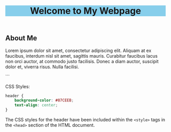 
<!DOCTYPE html>
<html>
<head>
    <title>My Webpage</title>
    <style>
        header {
            background-color: #87CEEB;
            text-align: center;
        }
    </style>
</head>
<body>
    <header>
        <h1>Welcome to My Webpage</h1>
    </header>
    <main>
        <h2>About Me</h2>
        <p>Lorem ipsum dolor sit amet, consectetur adipiscing elit. Aliquam at ex faucibus, interdum nisl sit amet, sagittis mauris. Curabitur faucibus lacus non orci auctor, at commodo justo facilisis. Donec a diam auctor, suscipit dolor et, viverra risus. Nulla facilisi.</p>
    </main>
</body>
</html>
```

CSS Styles:
```css
header {
    background-color: #87CEEB;
    text-align: center;
}
```
The CSS styles for the header have been included within the `<style>` tags in the `<head>` section of the HTML document.
